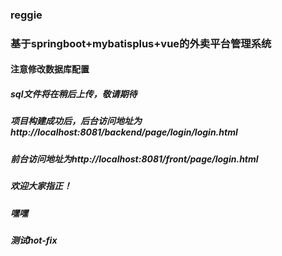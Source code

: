 ### reggie
### 基于springboot+mybatisplus+vue的外卖平台管理系统
#### 注意修改数据库配置
##### sql文件将在稍后上传，敬请期待
##### 项目构建成功后，后台访问地址为http://localhost:8081/backend/page/login/login.html
##### 前台访问地址为http://localhost:8081/front/page/login.html
##### 欢迎大家指正！
##### 嘿嘿
##### 测试hot-fix